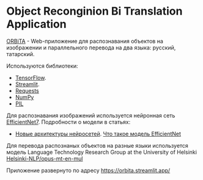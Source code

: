 #  Object Reconginion Bi Translation Application

[ORBiTA](https://orbita.streamlit.app/) - Web-приложение для распознавания объектов на изображении и параллельного перевода на два языка: русский, татарский. 

Используются библиотеки:

- [TensorFlow](https://www.tensorflow.org/).
- [Streamlit](https://streamlit.io/).
- [Requests](https://requests.readthedocs.io/en/latest/)
- [NumPy](https://numpy.org/)
- [PIL](http://www.pythonware.com/products/pil/)

Для распознавания изображений используется нейронная сеть [EfficientNet7](https://keras.io/api/applications/efficientnet/#efficientnetb7-function). Подробности о модели в статьях:

- [Новые архитектуры нейросетей](https://habr.com/ru/post/498168/#EfficientNet).
[Что такое модель EfficientNet](https://russianblogs.com/article/97411642918/)

Для перевода распознаных объектов на разные языки используется модель Language Technology Research Group at the University of Helsinki [Helsinki-NLP/opus-mt-en-mul](https://huggingface.co/Helsinki-NLP/opus-mt-en-mul?text=My+name+is+Sarah+and+I+live+in+London)

Приложение развернуто по адресу https://orbita.streamlit.app/

